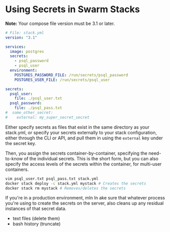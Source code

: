 # Using Secrets in Swarm Stacks

**Note:** Your compose file version must be 3.1 or later.

```yml
# File: stack.yml
version: "3.1"

services:
  image: postgres
  secrets:
    - psql_password
    - psql_user
  environment:
    POSTGRES_PASSWORD_FILE: /run/secrets/psql_password
    POSTGRES_USER_FILE: /run/secrets/psql_user

secrets:
  psql_user:
    file: ./psql_user.txt
  psql_password:
    file: ./psql_pass.txt
#  some_other_secret:
#    external: my_super_secret_secret
```

Either specify secrets as files that exist in the same directory as your
stack.yml, or specify your secrets externally to your stack configuration,
either through the CLI or API, and pull them in using the `external` key under
the secret key.

Then, you assign the secrets container-by-container, specifying the need-to-know
of the individual secrets. This is the short form, but you can also specify the
access levels of the secrets within the container, for multi-user containers.

```bash
vim psql_user.txt psql_pass.txt stack.yml
docker stack deploy -c stack.yml mystack # Creates the secrets
docker stack rm mystack # Removes/deletes the secrets
```

If you're in a production environment, mIn In ake sure that whatever process you're
using to create the secrets on the server, also cleans up any residual instances
of that secret data.

- text files (delete them)
- bash history (truncate)
